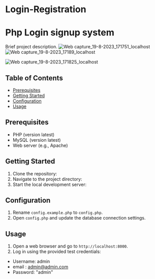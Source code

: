 # Login-Registration
# Php Login signup system

Brief project description.
![Web capture_19-8-2023_171751_localhost](https://github.com/amresh012/Login-Registration/assets/73485115/a135aa66-20fc-4584-9747-d4459bbca8c6)
![Web capture_19-8-2023_17189_localhost](https://github.com/amresh012/Login-Registration/assets/73485115/03d0e391-857a-4388-89c2-6ea3c67dfbaf)

![Web capture_19-8-2023_171825_localhost](https://github.com/amresh012/Login-Registration/assets/73485115/510dfcd6-56d0-4c63-ac22-b4b9d4140650)

## Table of Contents

- [Prerequisites](#prerequisites)
- [Getting Started](#getting-started)
- [Configuration](#configuration)
- [Usage](#usage)


## Prerequisites


- PHP (version latest)
- MySQL (version latest)
- Web server (e.g., Apache)

## Getting Started


1. Clone the repository:
2. Navigate to the project directory:
3. Start the local development server:

## Configuration


1. Rename `config.example.php` to `config.php`.
2. Open `config.php` and update the database connection settings.

## Usage


1. Open a web browser and go to `http://localhost:8000`.
2. Log in using the provided test credentials:
- Username: admin
- email : admin@admin.com
- Password: "admin"




